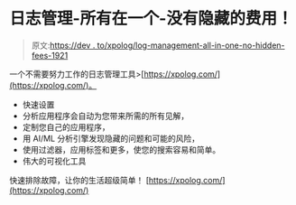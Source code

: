 # 日志管理-所有在一个-没有隐藏的费用！

> 原文:[https://dev . to/xpolog/log-management-all-in-one-no-hidden-fees-1921](https://dev.to/xpolog/log-management-all-in-one-no-hidden-fees-1921)

一个不需要努力工作的日志管理工具>[https://xpolog.com/](https://xpolog.com/)。

*   快速设置
*   分析应用程序会自动为您带来所需的所有见解，
*   定制您自己的应用程序，
*   用 AI/ML 分析引擎发现隐藏的问题和可能的风险，
*   使用过滤器，应用标签和更多，使您的搜索容易和简单。
*   伟大的可视化工具

快速排除故障，让你的生活超级简单！
[https://xpolog.com/](https://xpolog.com/)